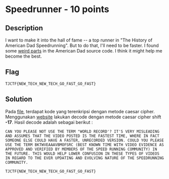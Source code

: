 # Speedrunner - 10 points
## Description

I want to make it into the hall of fame -- a top runner in "The History of American Dad Speedrunning". But to do that, I'll need to be faster. I found some [weird parts](./encoded.txt) in the American Dad source code. I think it might help me become the best.

## Flag

```
TJCTF{NEW_TECH_NEW_TECH_GO_FAST_GO_FAST}
```

## Solution

Pada [file](./encoded.txt), terdapat kode yang terenkripsi dengan metode caesar cipher. Menggunakan [website](https://cryptii.com/pipes/caesar-cipher) lakukan decode dengan metode caesar cipher shift **-17**. Hasil decode adalah sebagai berikut :

```
CAN YOU PLEASE NOT USE THE TERM "WORLD RECORD'? IT'S VERY MISLEADING AND ASSUMES THAT THE VIDEO POSTED IS THE FASTEST TIME, WHERE IN FACT SOMEONE ELSE COULD HAVE A FASTER, UNRECORDED VERSION. COULD YOU PLEASE USE THE TERM BKTWVEAAAVBMOFSRC (BEST KNOWN TIME WITH VIDEO EVIDENCE AS APPROVED AND VERIFIED BY MEMBERS OF THE SPEED RUNNING COMMUNITY) IN THE FUTURE. THIS WOULD HELP LOWER CONFUSION IN THESE TYPES OF VIDEOS IN REGARD TO THE EVER UPDATING AND EVOLVING NATURE OF THE SPEEDRUNNING COMMUNITY. 

TJCTF{NEW_TECH_NEW_TECH_GO_FAST_GO_FAST}
```